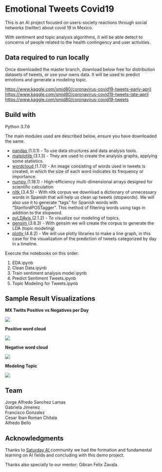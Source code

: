 # Emotional Tweets Covid19

This is an AI project focused on users-society reactions through social networks (twitter) about covid 19 in Mexico.

With sentiment and topic analysis algorithms, it will be able detect to concerns of people related to the health contingency and user activities.

## Data required to run locally
Once downloaded the master branch, download below free for distribution datasets of tweets, or use your owns data. It will be used to predict emotions and generate a modeling topic.

https://www.kaggle.com/smid80/coronavirus-covid19-tweets-early-april \
https://www.kaggle.com/smid80/coronavirus-covid19-tweets-late-april \
https://www.kaggle.com/smid80/coronavirus-covid19-tweets


## Build with

Python 3.7.6

The main modules used are described below, ensure you have downloaded the same.

* <a href="https://pandas.pydata.org/"> pandas </a> (1.0.1) - To use data structures and data analysis tools.
* <a href="https://matplotlib.org/"> matplotlib </a> (3.1.3) - They are used to create the analysis graphs, applying some statistics.
* <a href="https://www.datacamp.com/community/tutorials/wordcloud-python"> wordcloud </a> (1.7.0) - An image consisting of words used in tweets is created, in which the size of each word indicates its frequency or importance.
* <a href="https://numpy.org/"> numpy </a> (1.18.1) - High-efficiency multi-dimensional arrays designed for scientific calculation
* <a href="https://www.nltk.org/api/nltk.corpus.html"> nltk </a> (3.4.5) - With nltk corpus we download a dictionary of unnecessary words in Spanish that will help us clean up tweets (stopwords). We will also use it to generate “tags” for Spanish words with “StanfordPOSTagger”. This method of filtering words using tags in addition to the stopword.
* <a href="https://pypi.org/project/pyLDAvis/"> pyLDAvis </a> (2.1.2) - To visualize our modeling of topics.
* <a href="https://pypi.org/project/gensim/"> gensim </a> (3.8.3) - With gensim we will create the corpus to generate the LDA (topic modeling)
* <a href="https://plotly.com/python/"> plotly </a> (4.8.2) - We will use plotly libraries to make a line graph, in this case for the visualization of the prediction of tweets categorized by day in a timeline.

Execute the notebooks on this order:

1. EDA.ipynb
2. Clean Data.ipynb
3. Train sentiment analysis model.ipynb
4. Predict Sentiment Tweets.ipynb
5. Topic Modeling for Tweets.ipynb

## Sample Result Visualizations
**MX Twitts Positive vs Negatives per Day**

![](https://i.imgur.com/5Vwdbq3.png)

**Positive word cloud**

![](https://i.imgur.com/ZvKuX9P.png)

**Negative word cloud**

![](https://i.imgur.com/C6772MH.png)

**Modeling Topic**

![](https://i.imgur.com/TCov8Gl.png)


## Team
Jorge Alfredo Sanchez Lamas \
Gabriela Jimenez \
Francisco Gonzalez \
Cesar Iban Roman Chitala \
Alfredo Bello 

## Acknowledgments
Thanks to <a href="https://www.saturdays.ai/"> Saturday AI </a> community we had the formation and fundamental learning on AI fields and concluding with this demo project.

Thanks also specially to our mentor: Gibran Felix Zavala.
